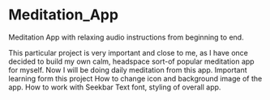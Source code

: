 # Meditation_App
Meditation App with relaxing audio instructions from beginning to end.

This particular project is very important and close to me, as I have once decided to build my own calm, headspace sort-of popular meditation app for myself. Now I will be doing daily meditation from this app.
Important learning form this project 
  How to change icon and background image of the app.
  How to work with Seekbar
  Text font, styling of overall app.

